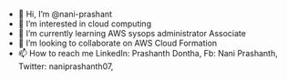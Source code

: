 - 👋 Hi, I’m @nani-prashant
- 👀 I’m interested in cloud computing
- 🌱 I’m currently learning AWS sysops administrator Associate
- 💞️ I’m looking to collaborate on AWS Cloud Formation
- 📫 How to reach me LinkedIn: Prashanth Dontha, Fb: Nani Prashanth, Twitter: naniprashanth07,

<!---
nani-prashant/nani-prashant is a ✨ special ✨ repository because its `README.md` (this file) appears on your GitHub profile.
You can click the Preview link to take a look at your changes.
--->
